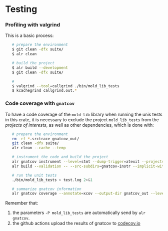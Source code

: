 # Testing

### Profiling with valgrind

This is a basic process:

```sh
   # prepare the environment
   $ git clean -dfx suite/
   $ alr clean

   # build the project
   $ alr build --development
   $ git clean -dfx suite/

   #
   $ valgrind --tool=callgrind ./bin/mold_lib_tests
   $ kcachegrind callgrind.out.*
```

### Code coverage with `gnatcov`

To have a code coverage of the `mold-lib` library when running the unis tests
in this crate, it is necessary to exclude the project `mold_lib_tests` from
the *projects of interests*, as well as other dependencies, which is done
with:

```sh
   # prepare the environment
   rm -rf *.srctrace gnatcov_out/
   git clean -dfx suite/
   alr clean --cache --temp

   # instrument the code and build the project
   alr gnatcov instrument --level=stmt --dump-trigger=atexit --projects mold_lib --no-subprojects
   alr build --validation -- --src-subdirs=gnatcov-instr --implicit-with=gnatcov_rts_full

   # run the unit tests
   ./bin/mold_lib_tests > test.log 2>&1

   # summarize gnatcov information
   alr gnatcov coverage --annotate=xcov --output-dir gnatcov_out --level=stmt --projects mold_lib --no-subprojects *srctrace
```

Remember that:

  1. the parameters `-P mold_lib_tests` are automatically send by `alr
     gnatcov`.
  2. the github actions upload the results of gnatcov to
     [codecov.io](https://codecov.io/rocher/mold_lib)
